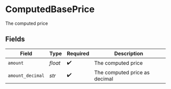 # ComputedBasePrice

The computed price


## Fields

| Field                         | Type                          | Required                      | Description                   |
| ----------------------------- | ----------------------------- | ----------------------------- | ----------------------------- |
| `amount`                      | *float*                       | :heavy_check_mark:            | The computed price            |
| `amount_decimal`              | *str*                         | :heavy_check_mark:            | The computed price as decimal |
